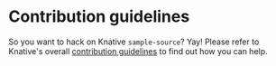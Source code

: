 # Contribution guidelines

So you want to hack on Knative `sample-source`? Yay! Please refer to Knative's overall
[contribution guidelines](https://www.knative.dev/contributing/) to find out how
you can help.

